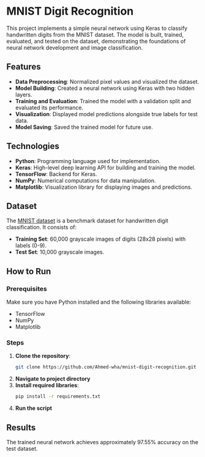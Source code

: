 # MNIST Digit Recognition

This project implements a simple neural network using Keras to classify handwritten digits from the MNIST dataset. The model is built, trained, evaluated, and tested on the dataset, demonstrating the foundations of neural network development and image classification.

## Features
- **Data Preprocessing**: Normalized pixel values and visualized the dataset.
- **Model Building**: Created a neural network using Keras with two hidden layers.
- **Training and Evaluation**: Trained the model with a validation split and evaluated its performance.
- **Visualization**: Displayed model predictions alongside true labels for test data.
- **Model Saving**: Saved the trained model for future use.

## Technologies
- **Python**: Programming language used for implementation.
- **Keras**: High-level deep learning API for building and training the model.
- **TensorFlow**: Backend for Keras.
- **NumPy**: Numerical computations for data manipulation.
- **Matplotlib**: Visualization library for displaying images and predictions.

## Dataset
The [MNIST dataset](http://yann.lecun.com/exdb/mnist/) is a benchmark dataset for handwritten digit classification. It consists of:
- **Training Set**: 60,000 grayscale images of digits (28x28 pixels) with labels (0-9).
- **Test Set**: 10,000 grayscale images.

## How to Run

### Prerequisites
Make sure you have Python installed and the following libraries available:
- TensorFlow
- NumPy
- Matplotlib

### Steps
1. **Clone the repository**:
   ```bash
   git clone https://github.com/Ahmed-wha/mnist-digit-recognition.git
2. **Navigate to project directory**
3. **Install required libraries**:
   ```bash
   pip install -r requirements.txt
4. **Run the script**


## Results
The trained neural network achieves approximately 97.55% accuracy on the test dataset.
